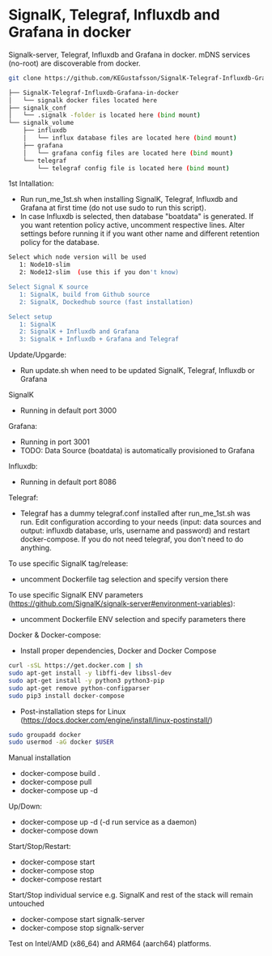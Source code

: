 # SignalK, Telegraf, Influxdb and Grafana in docker
Signalk-server, Telegraf, Influxdb and Grafana in docker. mDNS services (no-root) are discoverable from docker.
```bash
git clone https://github.com/KEGustafsson/SignalK-Telegraf-Influxdb-Grafana-in-docker.git

├── SignalK-Telegraf-Influxdb-Grafana-in-docker
│   └── signalk docker files located here 
├── signalk_conf
│   └── .signalk -folder is located here (bind mount) 
└── signalk_volume
    ├── influxdb
    │   └── influx database files are located here (bind mount)
    ├── grafana
    │   └── grafana config files are located here (bind mount)
    └── telegraf
        └── telegraf config file is located here (bind mount)
```
1st Intallation:
- Run run_me_1st.sh when installing SignalK, Telegraf, Influxdb and Grafana at first time (do not use sudo to run this script).
- In case Influxdb is selected, then database "boatdata" is generated. If you want retention policy active, uncomment respective lines. Alter settings before running it if you want other name and different retention policy for the database.
```bash
Select which node version will be used
   1: Node10-slim
   2: Node12-slim  (use this if you don't know)

Select Signal K source
   1: SignalK, build from Github source
   2: SignalK, Dockedhub source (fast installation)

Select setup
   1: SignalK
   2: SignalK + Influxdb and Grafana
   3: SignalK + Influxdb + Grafana and Telegraf
```

Update/Upgarde:
- Run update.sh when need to be updated SignalK, Telegraf, Influxdb or Grafana

SignalK
- Running in default port 3000

Grafana:
- Running in port 3001
- TODO: Data Source (boatdata) is automatically provisioned to Grafana

Influxdb:
- Running in default port 8086
 
Telegraf:
- Telegraf has a dummy telegraf.conf installed after run_me_1st.sh was run. Edit configuration according to your needs (input: data sources and output: influxdb database, urls, username and password) and restart docker-compose. If you do not need telegraf, you don't need to do anything.

To use specific SignalK tag/release:
- uncomment Dockerfile tag selection and specify version there

To use specific SignalK ENV parameters (https://github.com/SignalK/signalk-server#environment-variables):
- uncomment Dockerfile ENV selection and specify parameters there

Docker & Docker-compose:
- Install proper dependencies, Docker and Docker Compose
```bash
curl -sSL https://get.docker.com | sh
sudo apt-get install -y libffi-dev libssl-dev
sudo apt-get install -y python3 python3-pip
sudo apt-get remove python-configparser
sudo pip3 install docker-compose
```
- Post-installation steps for Linux (https://docs.docker.com/engine/install/linux-postinstall/)
```bash
sudo groupadd docker
sudo usermod -aG docker $USER
```

Manual installation
- docker-compose build .
- docker-compose pull
- docker-compose up -d

Up/Down:
- docker-compose up -d (-d run service as a daemon)
- docker-compose down

Start/Stop/Restart:
- docker-compose start 
- docker-compose stop
- docker-compose restart

Start/Stop individual service e.g. SignalK and rest of the stack will remain untouched
- docker-compose start signalk-server
- docker-compose stop signalk-server

Test on Intel/AMD (x86_64) and ARM64 (aarch64) platforms.
